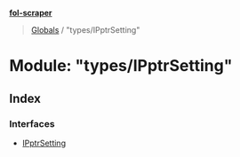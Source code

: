 **[fol-scraper](../README.md)**

> [Globals](../globals.md) / "types/IPptrSetting"

# Module: "types/IPptrSetting"

## Index

### Interfaces

* [IPptrSetting](../interfaces/_types_ipptrsetting_.ipptrsetting.md)

